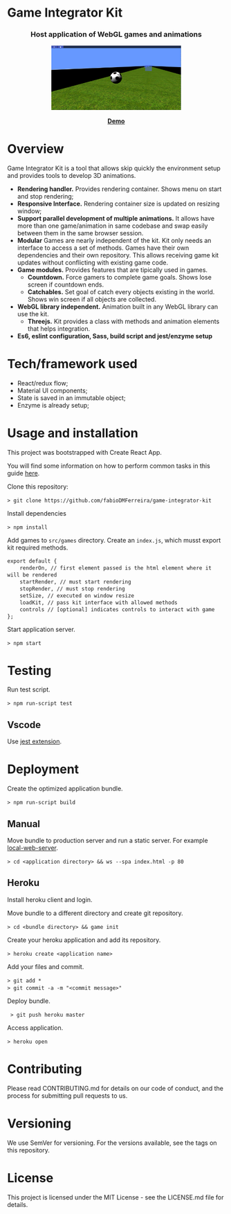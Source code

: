 # Game Integrator Kit

<div align="center">
	<h3>Host application of WebGL games and animations</h3>
	<p>
		<img
			width="300"
			alt="The Lounge"
			src="images/screenshot.png">
	</p>
	<strong>
		<a href="https://game-integrator-kit.herokuapp.com/">Demo</a>
	</strong>
</div>

# Overview
Game Integrator Kit is a tool that allows skip quickly the environment setup and provides tools to develop 3D animations.

- **Rendering handler.** Provides rendering container. Shows menu on start and stop rendering;
- **Responsive Interface.** Rendering container size is updated on resizing window;
- **Support parallel development of multiple animations.** It allows have more than one game/animation in same codebase and swap easily between them in the same browser session. 
- **Modular** Games are nearly independent of the kit. Kit only needs an interface to access a set of methods. Games have their own dependencies and their own repository. This allows receiving game kit updates without conflicting with existing game code.
- **Game modules.** Provides features that are tipically used in games.
	- **Countdown.** Force gamers to complete game goals. Shows lose screen if countdown ends.
	- **Catchables.** Set goal of catch every objects existing in the world. Shows win screen if all objects are collected.
- **WebGL library independent.** Animation built in any WebGL library can use the kit.
	- **Threejs.** Kit provides a class with methods and animation elements that helps integration.
- **Es6, eslint configuration, Sass, build script and jest/enzyme setup**

# Tech/framework used

- React/redux flow;
- Material UI components;
- State is saved in an immutable object;
- Enzyme is already setup;

# Usage and installation

This project was bootstrapped with Create React App.

You will find some information on how to perform common tasks in this guide [here](https://github.com/fabioDMFerreira/game-integrator-kit/wiki/Create-React-App).

Clone this repository:

``` > git clone https://github.com/fabioDMFerreira/game-integrator-kit ```

Install dependencies

``` > npm install ```

Add games to `src/games` directory. Create an `index.js`, which musst export kit required methods.

```
export default {
	renderOn, // first element passed is the html element where it will be rendered
	startRender, // must start rendering
	stopRender, // must stop rendering
	setSize, // executed on window resize
	loadKit, // pass kit interface with allowed methods
	controls // [optional] indicates controls to interact with game
};
```

Start application server.

``` > npm start ```

# Testing

Run test script.

``` > npm run-script test ```

## Vscode

Use [jest extension](https://github.com/jest-community/vscode-jest).

# Deployment

Create the optimized application bundle.

``` > npm run-script build ```

## Manual

Move bundle to production server and run a static server. For example [local-web-server](https://www.npmjs.com/package/local-web-server).

``` > cd <application directory> && ws --spa index.html -p 80 ```

## Heroku

Install heroku client and login. 

Move bundle to a different directory and create git repository.

``` > cd <bundle directory> && game init ```

 Create your heroku application and add its repository.

``` > heroku create <application name> ```

Add your files and commit.

```> git add * ```<br />
```> git commit -a -m "<commit message>"```

Deploy bundle.

``` > git push heroku master```

Access application.

``` > heroku open ```

# Contributing
Please read CONTRIBUTING.md for details on our code of conduct, and the process for submitting pull requests to us.

# Versioning
We use SemVer for versioning. For the versions available, see the tags on this repository.

# License
This project is licensed under the MIT License - see the LICENSE.md file for details.

